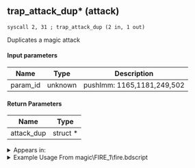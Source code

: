 ## trap_attack_dup* (attack)

`syscall 2, 31 ; trap_attack_dup (2 in, 1 out)`

Duplicates a magic attack

#### Input parameters
| Name | Type | Description
|------|------|------------
| param_id   | unknown   | pushImm: 1165,1181,249,502


#### Return Parameters
| Name | Type
|------|-----
| attack_dup   | struct *   


<details>
	<summary>Appears in:</summary>
| filename | Entity (obj)
|----------|-------------
| magic\FIRE_1\fire.bdscript       |           
| magic\FIRE_1lk\fire.bdscript       |           
| magic\FIRE_2\fire.bdscript       |           
| magic\FIRE_2lk\fire.bdscript       |           
| magic\FIRE_3\fire.bdscript       |           
| magic\FIRE_3lk\fire.bdscript       |           
| magic\thunder1\thun.bdscript       |           
| magic\THUNDER_1\thun.bdscript       |           
| magic\THUNDER_1lk\thun.bdscript       |           
| magic\THUNDER_2\thun.bdscript       |           
| magic\THUNDER_2lk\thun.bdscript       |           
| magic\THUNDER_3\thun.bdscript       |           
| magic\THUNDER_3lk\thun.bdscript       |           
| obj\P_EX020\p_ex.bdscript       | ((P) Donald)          
| obj\P_EX020_NM\p_ex.bdscript       | ((P) Donald (NM))          
| obj\P_EX020_TR\p_ex.bdscript       | ((P) Donald (TR))          
| obj\P_EX020_XM\p_ex.bdscript       | ((P) Donald (XM))          
| obj\P_TR000\p_tr.bdscript       | ((P) Tron)          
| obj\P_WI020\p_ex.bdscript       | ((P) Donald (WI))          

</details>

<details>
	<summary>Example Usage From magic\FIRE_1\fire.bdscript</summary>
```
L227:
 halt 
 pushFromFSp 0
 pushImm 502
 gosub 12, L517
 popToSpVal 32
 pushFromFSpVal 32
 pushFromFSpVal 24
 fetchValue 0
 pushFromFSpVal 24
 fetchValue 4
 syscall 2, 11 ; trap_attack_set_radius (3 in, 0 out)
 pushFromFSp 0
 gosub 12, L505
 jz L305
 pushFromFSpVal 32
 pushImm 502
 syscall 2, 31 ; trap_attack_dup (2 in, 1 out)
 popToSp 24
 pushFromFSp 24
 pushFromFSpVal 24
 fetchValue 0
 pushImmf 30
 subf 
 pushFromFSpVal 24
 fetchValue 4
 pushImmf 30
 subf 
 syscall 2, 11 ; trap_attack_set_radius (3 in, 0 out)
 pushFromFSp 0
 gosub 12, L464
 jz L303
 pushFromFSpVal 32
 pushImmf 450
 pushFromFSpVal 24
 fetchValue 4
 syscall 2, 11 ; trap_attack_set_radius (3 in, 0 out)
 jmp L303
```
</details>

